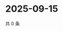 # 2025-09-15

共 0 条

<!-- BEGIN ZHIHUVIDEO -->
<!-- 最后更新时间 Mon Sep 15 2025 10:25:04 GMT+0800 (China Standard Time) -->

<!-- END ZHIHUVIDEO -->
